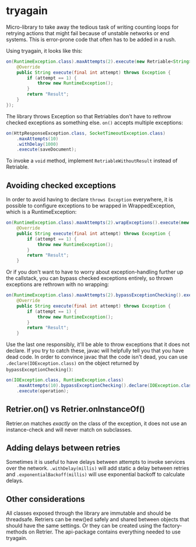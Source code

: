 tryagain
=======

Micro-library to take away the tedious task of writing counting loops
for retrying actions that might fail because of unstable networks or end
systems. This is error-prone code that often has to be added in a rush.

Using tryagain, it looks like this:
```java
on(RuntimeException.class).maxAttempts(2).execute(new Retriable<String>() {
    @Override
    public String execute(final int attempt) throws Exception {
        if (attempt == 1) {
            throw new RuntimeException();
        }
        return "Result";
    }
});
```

The library throws Exception so that Retriables don't have to rethrow
checked exceptions as something else. `on()` accepts multiple
exceptions:

```java
on(HttpResponseException.class, SocketTimeoutException.class)
    .maxAttempts(10)
    .withDelay(1000)
    .execute(saveDocument);
```

To invoke a `void` method, implement `RetriableWithoutResult` instead of
Retriable.

Avoiding checked exceptions
-----

In order to avoid having to declare `throws Exception` everywhere, it is
possible to configure exceptions to be wrapped in WrappedException,
which is a RuntimeException:

```java
on(RuntimeException.class).maxAttempts(2).wrapExceptions().execute(new Retriable<String>() {
    @Override
    public String execute(final int attempt) throws Exception {
        if (attempt == 1) {
            throw new RuntimeException();
        }
        return "Result";
    }
```

Or if you don't want to have to worry about exception-handling further
up the callstack, you can bypass checked exceptions entirely, so thrown
exceptions are rethrown with no wrapping:

```java
on(RuntimeException.class).maxAttempts(2).bypassExceptionChecking().execute(new Retriable<String>() {
    @Override
    public String execute(final int attempt) throws Exception {
        if (attempt == 1) {
            throw new RuntimeException();
        }
        return "Result";
    }
```

Use the last one responsibly, it'll be able to throw exceptions that it
does not declare. If you try to catch these, javac will helpfully tell
you that you have dead code. In order to convince javac that the code
isn't dead, you can use `.declare(IOException.class)` on the object
returned by `bypassExceptionChecking()`:

```java
on(IOException.class, RuntimeException.class)
    .maxAttempts(10).bypassExceptionChecking().declare(IOException.class)
    .execute(operation);
```

Retrier.on() vs Retrier.onInstanceOf()
----

Retrier.on matches *exactly* on the class of the exception, it does not
use an instance-check and will never match on subclasses.

Adding delays between retries
----

Sometimes it is useful to have delays between attempts to invoke
services over the network. `.withDelay(millis)` will add static a delay between
retries and `.exponentialBackoff(millis)` will use exponential backoff
to calculate delays.

Other considerations
-----

All classes exposed through the library are immutable and should be
threadsafe. Retriers can be new()ed safely and shared between objects
that should have the same settings. Or they can be created using the
factory-methods on Retrier. The api-package contains everything needed
to use tryagain.
